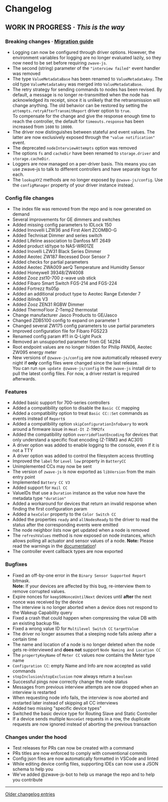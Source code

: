 # Changelog
<!--
	Placeholder for next release:
	## __WORK IN PROGRESS__
-->
## __WORK IN PROGRESS__ · _This is the way_
### Breaking changes · [Migration guide](https://zwave-js.github.io/node-zwave-js/#/getting-started/migrating-to-v6)
* Logging can now be configured through driver options. However, the environment variables for logging are no longer evaluated lazily, so they now need to be set before requiring `zwave-js`.
* The second (string) parameter of the `"interview failed"` event handler was removed
* The type `ValueMetadataBase` has been renamed to `ValueMetadataAny`. The old type `ValueMetadataAny` was merged into `ValueMetadataBase`.
* The retry strategy for sending commands to nodes has been revised. By default, a message is no longer re-transmitted when the node has acknowledged its receipt, since it is unlikely that the retransmission will change anything. The old behavior can be restored by setting the `attempts.retryAfterTransmitReport` driver option to `true`.  
To compensate for the change and give the response enough time to reach the controller, the default for `timeouts.response` has been increased from `1600` to `10000`.
* The driver now distinguishes between stateful and event values. The latter are now exclusively exposed through the `"value notification"` event.
* The deprecated `nodeInterviewAttempts` option was removed
* The options `fs` and `cacheDir` have been renamed to `storage.driver` and `storage.cacheDir`.
* Loggers are now managed on a per-driver basis. This means you can use zwave-js to talk to different controllers and have separate logs for each.
* The `lookupXYZ` methods are no longer exposed by `@zwave-js/config`. Use the `configManager` property of your driver instance instead.

### Config file changes
* The index file was removed from the repo and is now generated on demand
* Several improvements for GE dimmers and switches
* Added missing config parameters to IDLock 150
* Added Innovelli LZW36 and First Alert ZCOMBO-G
* Added Technisat Dimmer and series switch
* Added Lifeline association to Danfoss MT 2649
* Added product id/type to NAS-WR01ZE
* Added Inovelli LZW31 Black Series Dimmer
* Added Aeotec ZW187 Recessed Door Sensor 7
* Added checks for partial parameters
* Added Aeotec ZWA009 aerQ Temperature and Humidity Sensor
* Added Honeywell 39348/ZW4008
* Added Zooz zst10-700 z-wave usb stick
* Added Fibaro Smart Switch FGS-214 and FGS-224
* Added Fortrezz fts05p
* Added an additional product type to Aeotec Range Extender 7
* Added iblinds V3
* Added Zooz ZEN31 RGBW Dimmer
* Added ThermoFloor Z-Temp2 thermostat
* Change manufacturer Jasco Products to GE/Jasco
* Changed ZDB5100 config to expand on parameter 1
* Changed several ZW175 config parameters to use partial parameters
* Improved configuration file for Fibaro FGS223
* Renamed config param #11 in Q-Light Puck
* Removed an unsupported parameter from GE 14294
* Root endpoint values are no longer hidden for Philip PAN06, Aeotec ZW095 energy meter
* New versions of `@zwave-js/config` are now automatically released every night if **only** config files were changed since the last release.  
You can run `npm update @zwave-js/config` in the `zwave-js` install dir to pull the latest config files. For now, a driver restart is required afterwards.

### Features
* Added basic support for 700-series controllers
* Added a compatibility option to disable the `Basic CC` mapping
* Added a compatibility option to treat `Basic CC::Set` commands as events instead of `Report`s
* Added a compatibility option `skipConfigurationInfoQuery` to work around a firmware issue in `Heat-It Z-TRM2fx`
* Added the compatibility option `overrideFloatEncoding` for devices that only understand a specific float encoding (Z-TRM3 and AC301)
* A driver option was added to enable logging to the console, even if it is not a TTY
* A driver option was added to control the filesystem access throttling
* Improved the `label` for `Level low` property in `BatteryCC`
* Unimplemented CCs may now be sent
* The version of `zwave-js` is now exported as `libVersion` from the main entry point
* Implemented `Battery CC V3`
* Added support for `Hail CC`
* ValueIDs that use a `Duration` instance as the value now have the metadata type `"duration"`
* Added a workaround for devices that return an invalid response when finding the first configuration param
* Added a `hexColor` property to the `Color Switch CC`
* Added the properties `ready` and `allNodesReady` to the driver to read the status after the corresponding events were emitted
* The node neighbor lists now get updated when a node is removed
* The `refreshValues` method is now exposed on node instances, which allows polling all actuator and sensor values of a node. **Note:** Please read the warnings in the [documentation](https://zwave-js.github.io/node-zwave-js/#/api/node?id=refreshvalues)!
* The controller event callback types are now exported

### Bugfixes
* Fixed an off-by-one error in the `Binary Sensor Supported Report` bitmask.  
**Note:** If your devices are affected by this bug, re-interview them to remove corrupted values.
* Expire nonces for `keepS0NonceUntilNext` devices until **after** the next nonce was received by the device
* The interview is no longer aborted when a device does not respond to the Wakeup Capability query
* Fixed a crash that could happen when compressing the value DB with an existing backup file.
* Fixed a wrong value ID for `Multilevel Switch CC` `targetValue`
* The driver no longer assumes that a sleeping node falls asleep after a certain time
* The name and location of a node is no longer deleted when the node gets re-interviewed and **does not** support `Node Naming And Location CC`
* The `propertyKeyName` of `Meter CC` values now contains the Meter type name
* `Configuration CC`: empty Name and Info are now accepted as valid commands
* `stopInclusion`/`stopExclusion` now always return a `boolean`
* Successful pings now correctly change the node status
* Messages from previous interview attempts are now dropped when an interview is restarted
* When requesting node info fails, the interview is now aborted and restarted later instead of skipping all CC interviews
* Added two missing "specific device types"
* Switched the basic device type for Routing Slave and Static Controller
* If a device sends multiple `NonceGet` requests in a row, the duplicate requests are now ignored instead of aborting the previous transaction

### Changes under the hood
* Test releases for PRs can now be created with a command
* PRs titles are now enforced to comply with conventional commits
* Config json files are now automatically formatted in VSCode and linted
* While editing device config files, supporting IDEs can now use a JSON schema to help you
* We've added @zwave-js-bot to help us manage the repo and to help you contribute

---

[Older changelog entries](CHANGELOG_v5.md)
